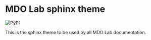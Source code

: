 # MDO Lab sphinx theme
![PyPI](https://img.shields.io/pypi/v/sphinx_mdolab_theme)

This is the sphinx theme to be used by all MDO Lab documentation.
